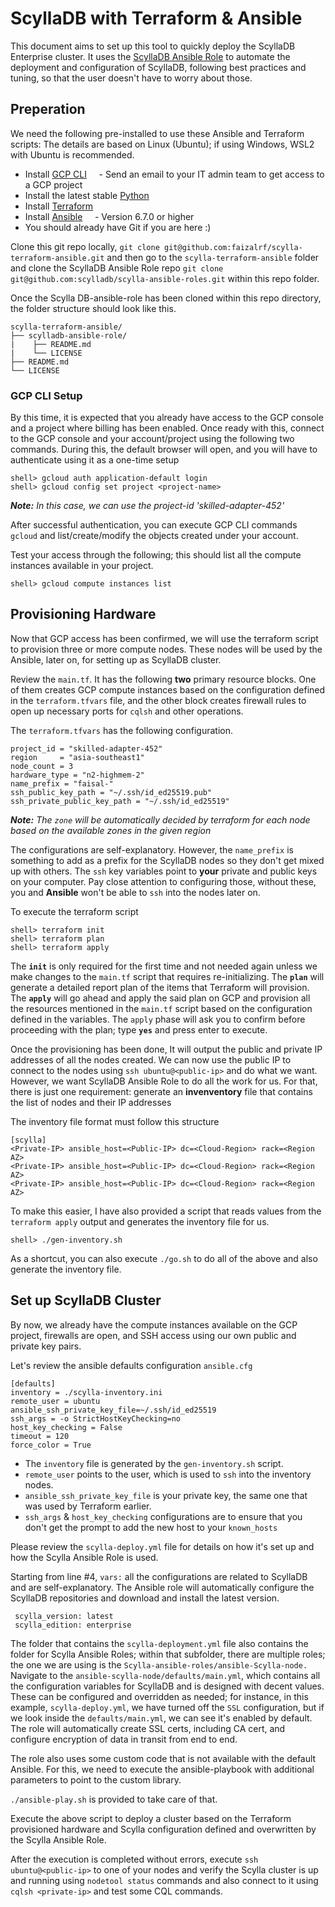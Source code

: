 # ScyllaDB with Terraform & Ansible

This document aims to set up this tool to quickly deploy the ScyllaDB Enterprise cluster. It uses the [ScyllaDB Ansible Role](https://github.com/scylladb/scylla-ansible-roles) to automate the deployment and configuration of ScyllaDB, following best practices and tuning, so that the user doesn't have to worry about those.

## Preperation

We need the following pre-installed to use these Ansible and Terraform scripts: The details are based on Linux (Ubuntu); if using Windows, WSL2 with Ubuntu is recommended.

- Install [GCP CLI](https://cloud.google.com/sdk/docs/install)
    - Send an email to your IT admin team to get access to a GCP project
- Install the latest stable [Python](https://www.python.org/downloads/)
- Install [Terraform](https://developer.hashicorp.com/terraform/tutorials/aws-get-started/install-cli)
- Install [Ansible](https://docs.ansible.com/ansible/latest/installation_guide/intro_installation.html#installing-and-upgrading-ansible-with-pipx)
    - Version 6.7.0 or higher
- You should already have Git if you are here :)

Clone this git repo locally, `git clone git@github.com:faizalrf/scylla-terraform-ansible.git` and then go to the `scylla-terraform-ansible` folder and clone the ScyllaDB Ansible Role repo `git clone git@github.com:scylladb/scylla-ansible-roles.git` within this repo folder.

Once the Scylla DB-ansible-role has been cloned within this repo directory, the folder structure should look like this. 

```
scylla-terraform-ansible/
├── scylladb-ansible-role/
|    ├── README.md
|    └── LICENSE
├── README.md
└── LICENSE
```

### GCP CLI Setup

By this time, it is expected that you already have access to the GCP console and a project where billing has been enabled. Once ready with this, connect to the GCP console and your account/project using the following two commands. During this, the default browser will open, and you will have to authenticate using it as a one-time setup

```
shell> gcloud auth application-default login
shell> gcloud config set project <project-name>
```

_**Note:** In this case, we can use the project-id 'skilled-adapter-452'_

After successful authentication, you can execute GCP CLI commands `gcloud` and list/create/modify the objects created under your account. 

Test your access through the following; this should list all the compute instances available in your project.

```
shell> gcloud compute instances list
```

## Provisioning Hardware

Now that GCP access has been confirmed, we will use the terraform script to provision three or more compute nodes. These nodes will be used by the Ansible, later on, for setting up as ScyllaDB cluster.

Review the `main.tf`. It has the following **two** primary resource blocks. One of them creates GCP compute instances based on the configuration defined in the `terraform.tfvars` file, and the other block creates firewall rules to open up necessary ports for `cqlsh` and other operations.

The `terraform.tfvars` has the following configuration.

```
project_id = "skilled-adapter-452"
region     = "asia-southeast1"
node_count = 3
hardware_type = "n2-highmem-2"
name_prefix = "faisal-"
ssh_public_key_path = "~/.ssh/id_ed25519.pub"
ssh_private_public_key_path = "~/.ssh/id_ed25519"
```

_**Note:** The `zone` will be automatically decided by terraform for each node based on the available zones in the given region_

The configurations are self-explanatory. However, the `name_prefix` is something to add as a prefix for the ScyllaDB nodes so they don't get mixed up with others. The `ssh` key variables point to **your** private and public keys on your computer. Pay close attention to configuring those, without these, you and **Ansible** won't be able to `ssh` into the nodes later on.

To execute the terraform script

```
shell> terraform init
shell> terraform plan 
shell> terraform apply
```

The **`init`** is only required for the first time and not needed again unless we make changes to the `main.tf` script that requires re-initializing. The **`plan`** will generate a detailed report plan of the items that Terraform will provision. The **`apply`** will go ahead and apply the said plan on GCP and provision all the resources mentioned in the `main.tf` script based on the configuration defined in the variables. The `apply` phase will ask you to confirm before proceeding with the plan; type **`yes`** and press enter to execute.

Once the provisioning has been done, It will output the public and private IP addresses of all the nodes created. We can now use the public IP to connect to the nodes using `ssh ubuntu@<public-ip>` and do what we want. However, we want ScyllaDB Ansible Role to do all the work for us. For that, there is just one requirement: generate an **invenventory** file that contains the list of nodes and their IP addresses 

The inventory file format must follow this structure

```
[scylla]
<Private-IP> ansible_host=<Public-IP> dc=<Cloud-Region> rack=<Region AZ>
<Private-IP> ansible_host=<Public-IP> dc=<Cloud-Region> rack=<Region AZ>
<Private-IP> ansible_host=<Public-IP> dc=<Cloud-Region> rack=<Region AZ>
```

To make this easier, I have also provided a script that reads values from the `terraform apply` output and generates the inventory file for us.

```
shell> ./gen-inventory.sh
```

As a shortcut, you can also execute `./go.sh` to do all of the above and also generate the inventory file.

## Set up ScyllaDB Cluster

By now, we already have the compute instances available on the GCP project, firewalls are open, and SSH access using our own public and private key pairs.

Let's review the ansible defaults configuration `ansible.cfg`

```
[defaults]
inventory = ./scylla-inventory.ini
remote_user = ubuntu
ansible_ssh_private_key_file=~/.ssh/id_ed25519
ssh_args = -o StrictHostKeyChecking=no
host_key_checking = False
timeout = 120
force_color = True
```

- The `inventory` file is generated by the `gen-inventory.sh` script. 
- `remote_user` points to the user, which is used to `ssh` into the inventory nodes.
- `ansible_ssh_private_key_file` is your private key, the same one that was used by Terraform earlier.
- `ssh_args` & `host_key_checking` configurations are to ensure that you don't get the prompt to add the new host to your `known_hosts`

Please review the `scylla-deploy.yml` file for details on how it's set up and how the Scylla Ansible Role is used. 

Starting from line #4, `vars:` all the configurations are related to ScyllaDB and are self-explanatory. The Ansible role will automatically configure the ScyllaDB repositories and download and install the latest version.

```
 scylla_version: latest
 scylla_edition: enterprise
```

The folder that contains the `scylla-deployment.yml` file also contains the folder for Scylla Ansible Roles; within that subfolder, there are multiple roles; the one we are using is the `Scylla-ansible-roles/ansible-Scylla-node.` Navigate to the `ansible-scylla-node/defaults/main.yml`, which contains all the configuration variables for ScyllaDB and is designed with decent values. These can be configured and overridden as needed; for instance, in this example, `scylla-deploy.yml`, we have turned off the `SSL` configuration, but if we look inside the `defaults/main.yml`, we can see it's enabled by default. The role will automatically create SSL certs, including CA cert, and configure encryption of data in transit from end to end. 

The role also uses some custom code that is not available with the default Ansible. For this, we need to execute the ansible-playbook with additional parameters to point to the custom library. 

`./ansible-play.sh` is provided to take care of that. 

Execute the above script to deploy a cluster based on the Terraform provisioned hardware and Scylla configuration defined and overwritten by the Scylla Ansible Role.

After the execution is completed without errors, execute `ssh ubuntu@<public-ip>` to one of your nodes and verify the Scylla cluster is up and running using `nodetool status` commands and also connect to it using `cqlsh <private-ip>` and test some CQL commands.
